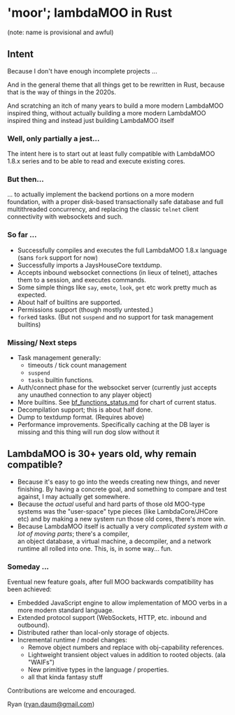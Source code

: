 # 'moor'; lambdaMOO in Rust

(note: name is provisional and awful)

## Intent
Because I don't have enough incomplete projects ...

And in the general theme that all things get to be rewritten in Rust, because that is the way of things in the 2020s.

And scratching an itch of many years to build a more modern LambdaMOO inspired thing, without actually building a more
modern LambdaMOO inspired thing and instead just building LambdaMOO itself

### Well, only partially a jest...

The intent here is to start out at least fully compatible with LambdaMOO 1.8.x series and to be able to read and
execute existing cores. 

### But then...

... to actually implement the backend portions on a more modern foundation, with a proper disk-based 
transactionally safe database and full multithreaded concurrency, and replacing the classic `telnet` 
client connectivity with websockets and such.

### So far ...

   * Successfully compiles and executes the full LambdaMOO 1.8.x language (sans `fork` support for now)
   * Successfully imports a JaysHouseCore textdump.
   * Accepts inbound websocket connections (in lieux of telnet), attaches them to a session, and executes commands.
   * Some simple things like `say`, `emote`, `look`, `get` etc work pretty much as expected.
   * About half of builtins are supported.
   * Permissions support (though mostly untested.)
   * `fork`ed tasks. (But not `suspend` and no support for task management builtins)

### Missing/ Next steps

   * Task management generally:
      * timeouts / tick count management
      * `suspend`
      * `tasks` builtin functions.
   * Auth/connect phase for the websocket server (currently just accepts any unauthed connection to any player object)
   * More builtins. See [bf_functions_status.md](bf_functions_status.md) for chart of current status.
   * Decompilation support; this is about half done.
   * Dump to textdump format. (Requires above)
   * Performance improvements. Specifically caching at the DB layer is missing and this thing will run dog slow 
     without it

## LambdaMOO is 30+ years old, why remain compatible?

* Because it's easy to go into the weeds creating new things, and never finishing. By having a concrete goal, and something
  to compare and test against, I may actually get somewhere.
* Because the *actual* useful and hard parts of those old MOO-type systems was the "user-space" type pieces (like
  LambdaCore/JHCore etc) and by making a new system run those old cores, there's more win.
* Because LambdaMOO itself is actually a very *complicated system with a lot of moving parts*; there's a compiler,  
  an object database, a virtual machine, a decompiler, and a network runtime all rolled into one. This, is, in some
  way... fun.

### Someday ...

Eventual new feature goals, after full MOO backwards compatibility has been achieved:

* Embedded JavaScript engine to allow implementation of MOO verbs in a more modern standard language.
* Extended protocol support (WebSockets, HTTP, etc. inbound and outbound).
* Distributed rather than local-only storage of objects.
* Incremental runtime / model changes:
  * Remove object numbers and replace with obj-capability references.
  * Lightweight transient object values in addition to rooted objects. (ala "WAIFs")
  * New primitive types in the language / properties.
  * all that kinda fantasy stuff

Contributions are welcome and encouraged. 

Ryan (ryan.daum@gmail.com)
